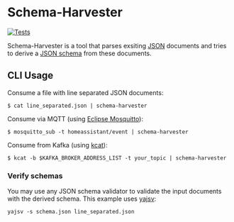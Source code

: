 Schema-Harvester
================

[![Tests](https://github.com/elmarx/schema-harvester/actions/workflows/test.yaml/badge.svg)](https://github.com/elmarx/schema-harvester/actions/workflows/test.yaml)

Schema-Harvester is a tool that parses exsiting [JSON](https://www.json.org/json-en.html) documents
and tries to derive a [JSON schema](https://json-schema.org/) from these documents.

CLI Usage
---------

Consume a file with line separated JSON documents:

```shell
$ cat line_separated.json | schema-harvester
```

Consume via MQTT (using [Eclipse Mosquitto](https://mosquitto.org/)):

```shell
$ mosquitto_sub -t homeassistant/event | schema-harvester
```

Consume from Kafka (using [kcat](https://github.com/edenhill/kcat#readme)):

```shell
$ kcat -b $KAFKA_BROKER_ADDRESS_LIST -t your_topic | schema-harvester
```

### Verify schemas

You may use any JSON schema validator to validate the input documents with the derived schema. This
example uses [yajsv](https://github.com/neilpa/yajsv):

```shell
yajsv -s schema.json line_separated.json
```
